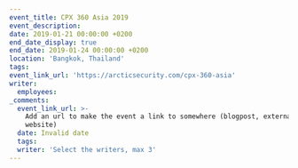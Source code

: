 ```yaml
---
event_title: CPX 360 Asia 2019
event_description:
date: 2019-01-21 00:00:00 +0200
end_date_display: true
end_date: 2019-01-24 00:00:00 +0200
location: 'Bangkok, Thailand'
tags:
event_link_url: 'https://arcticsecurity.com/cpx-360-asia'
writer:
  employees:
_comments:
  event_link_url: >-
    Add an url to make the event a link to somewhere (blogpost, external
    website)
  date: Invalid date
  tags:
  writer: 'Select the writers, max 3'
---
```


